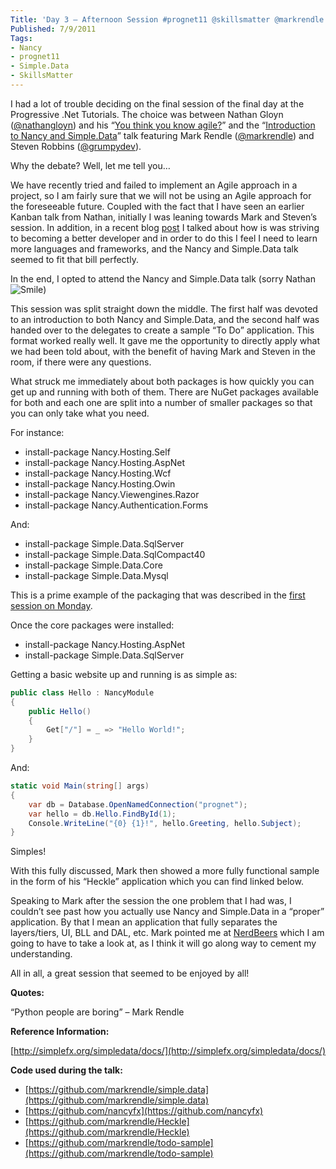 ```yaml
---
Title: 'Day 3 – Afternoon Session #prognet11 @skillsmatter @markrendle @grumpydev'
Published: 7/9/2011
Tags:
- Nancy
- prognet11
- Simple.Data
- SkillsMatter
---
```


I had a lot of trouble deciding on the final session of the final day at the Progressive .Net Tutorials. The choice was between Nathan Gloyn ([@nathangloyn](http://twitter.com/#!/nathangloyn)) and his “[You think you know agile?](http://skillsmatter.com/podcast/ajax-ria/you-think-you-know-agile)” and the “[Introduction to Nancy and Simple.Data](http://skillsmatter.com/podcast/ajax-ria/introduction-to-nancy-and-simple-data)” talk featuring Mark Rendle ([@markrendle](http://twitter.com/#!/markrendle)) and Steven Robbins ([@grumpydev](http://twitter.com/#!/grumpydev)).

Why the debate? Well, let me tell you…

We have recently tried and failed to implement an Agile approach in a project, so I am fairly sure that we will not be using an Agile approach for the foreseeable future. Coupled with the fact that I have seen an earlier Kanban talk from Nathan, initially I was leaning towards Mark and Steven’s session. In addition, in a recent blog [post](http://www.gep13.co.uk/blog/?p=313) I talked about how is was striving to becoming a better developer and in order to do this I feel I need to learn more languages and frameworks, and the Nancy and Simple.Data talk seemed to fit that bill perfectly.

In the end, I opted to attend the Nancy and Simple.Data talk (sorry Nathan ![Smile](http://www.gep13.co.uk/blog/wp-content/uploads/beed2e344009_119E0/wlEmoticon-smile.png)) 

This session was split straight down the middle. The first half was devoted to an introduction to both Nancy and Simple.Data, and the second half was handed over to the delegates to create a sample “To Do” application. This format worked really well. It gave me the opportunity to directly apply what we had been told about, with the benefit of having Mark and Steven in the room, if there were any questions.

What struck me immediately about both packages is how quickly you can get up and running with both of them. There are NuGet packages available for both and each one are split into a number of smaller packages so that you can only take what you need.

For instance:

- install-package Nancy.Hosting.Self 
- install-package Nancy.Hosting.AspNet 
- install-package Nancy.Hosting.Wcf 
- install-package Nancy.Hosting.Owin 
- install-package Nancy.Viewengines.Razor 
- install-package Nancy.Authentication.Forms 

And:

- install-package Simple.Data.SqlServer 
- install-package Simple.Data.SqlCompact40 
- install-package Simple.Data.Core 
- install-package Simple.Data.Mysql 

This is a prime example of the packaging that was described in the [first session on Monday](http://www.gep13.co.uk/blog/?p=361).

Once the core packages were installed:

- install-package Nancy.Hosting.AspNet 
- install-package Simple.Data.SqlServer 

Getting a basic website up and running is as simple as:

```csharp
public class Hello : NancyModule
{
    public Hello()
    {
        Get["/"] = _ => "Hello World!";
    }
}
```

And:

```csharp
static void Main(string[] args)
{
    var db = Database.OpenNamedConnection("prognet");
    var hello = db.Hello.FindById(1);
    Console.WriteLine("{0} {1}!", hello.Greeting, hello.Subject);
}
```

Simples!

With this fully discussed, Mark then showed a more fully functional sample in the form of his “Heckle” application which you can find linked below. 

Speaking to Mark after the session the one problem that I had was, I couldn’t see past how you actually use Nancy and Simple.Data in a “proper” application. By that I mean an application that fully separates the layers/tiers, UI, BLL and DAL, etc. Mark pointed me at [NerdBeers](https://github.com/ToJans/NerdBeers) which I am going to have to take a look at, as I think it will go along way to cement my understanding.

All in all, a great session that seemed to be enjoyed by all!

**Quotes:**

“Python people are boring” – Mark Rendle

**Reference Information:**

[http://simplefx.org/simpledata/docs/](http://simplefx.org/simpledata/docs/)

**Code used during the talk:**

- [https://github.com/markrendle/simple.data](https://github.com/markrendle/simple.data)
- [https://github.com/nancyfx](https://github.com/nancyfx)
- [https://github.com/markrendle/Heckle](https://github.com/markrendle/Heckle)
- [https://github.com/markrendle/todo-sample](https://github.com/markrendle/todo-sample)
